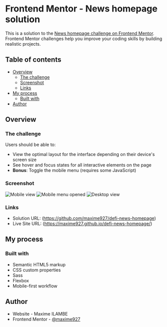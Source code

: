 # Frontend Mentor - News homepage solution

This is a solution to the [News homepage challenge on Frontend Mentor](https://www.frontendmentor.io/challenges/news-homepage-H6SWTa1MFl). Frontend Mentor challenges help you improve your coding skills by building realistic projects.

## Table of contents

- [Overview](#overview)
  - [The challenge](#the-challenge)
  - [Screenshot](#screenshot)
  - [Links](#links)
- [My process](#my-process)
  - [Built with](#built-with)
- [Author](#author)

## Overview

### The challenge

Users should be able to:

- View the optimal layout for the interface depending on their device's screen size
- See hover and focus states for all interactive elements on the page
- **Bonus**: Toggle the mobile menu (requires some JavaScript)

### Screenshot

![Mobile view](./mobile.png)
![Mobile menu opened](./mobile-menu.png)
![Desktop view](./desktop.png)


### Links

- Solution URL: (https://github.com/maxime927/defi-news-homepage)
- Live Site URL: (https://maxime927.github.io/defi-news-homepage/)

## My process

### Built with

- Semantic HTML5 markup
- CSS custom properties
- Sass
- Flexbox
- Mobile-first workflow


## Author

- Website - Maxime ILAMBE
- Frontend Mentor - [@maxime927](https://www.frontendmentor.io/profile/maxime927)

